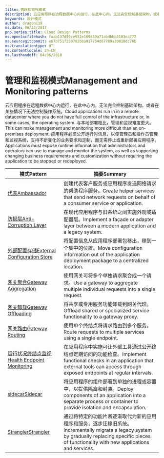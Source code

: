 ```yaml
---
title: 管理和监视模式
description: 云应用程序在远程数据中心内运行，在此中心内，无法完全控制基础架构，或者在某些情况下无法控制操作系统。 与本地部署相比，管理和监视难度更大。 应用程序必须公开运行时信息，以便管理员和操作员管理和监视系统，支持不断变化的业务要求和定制，而无需停止或重新部署应用程序。
keywords: 设计模式
author: dragon119
ms.date: 06/23/2017
pnp.series.title: Cloud Design Patterns
ms.openlocfilehash: faab137d59ce952e169839a71abdbbb3103ea772
ms.sourcegitcommit: e67b751f230792bba917754d67789a20810dc76b
ms.translationtype: HT
ms.contentlocale: zh-CN
ms.lasthandoff: 04/06/2018
---
```

# <a name="management-and-monitoring-patterns"></a><span data-ttu-id="d2794-106">管理和监视模式</span><span class="sxs-lookup"><span data-stu-id="d2794-106">Management and Monitoring patterns</span></span>

<span data-ttu-id="d2794-107">云应用程序在远程数据中心内运行，在此中心内，无法完全控制基础架构，或者在某些情况下无法控制操作系统。</span><span class="sxs-lookup"><span data-stu-id="d2794-107">Cloud applications run in in a remote datacenter where you do not have full control of the infrastructure or, in some cases, the operating system.</span></span> <span data-ttu-id="d2794-108">与本地部署相比，管理和监视难度更大。</span><span class="sxs-lookup"><span data-stu-id="d2794-108">This can make management and monitoring more difficult than an on-premises deployment.</span></span> <span data-ttu-id="d2794-109">应用程序必须公开运行时信息，以便管理员和操作员管理和监视系统，支持不断变化的业务要求和定制，而无需停止或重新部署应用程序。</span><span class="sxs-lookup"><span data-stu-id="d2794-109">Applications must expose runtime information that administrators and operators can use to manage and monitor the system, as well as supporting changing business requirements and customization without requiring the application to be stopped or redeployed.</span></span>


|                              <span data-ttu-id="d2794-110">模式</span><span class="sxs-lookup"><span data-stu-id="d2794-110">Pattern</span></span>                               |                                                              <span data-ttu-id="d2794-111">摘要</span><span class="sxs-lookup"><span data-stu-id="d2794-111">Summary</span></span>                                                              |
|--------------------------------------------------------------------|-----------------------------------------------------------------------------------------------------------------------------------|
|                   [<span data-ttu-id="d2794-112">代表</span><span class="sxs-lookup"><span data-stu-id="d2794-112">Ambassador</span></span>](../ambassador.md)                   |                 <span data-ttu-id="d2794-113">创建代表客户服务或应用程序发送网络请求的帮助程序服务。</span><span class="sxs-lookup"><span data-stu-id="d2794-113">Create helper services that send network requests on behalf of a consumer service or application.</span></span>                 |
|        [<span data-ttu-id="d2794-114">防损层</span><span class="sxs-lookup"><span data-stu-id="d2794-114">Anti-Corruption Layer</span></span>](../anti-corruption-layer.md)        |                       <span data-ttu-id="d2794-115">在现代应用程序与旧系统之间实施外观或适配器层。</span><span class="sxs-lookup"><span data-stu-id="d2794-115">Implement a façade or adapter layer between a modern application and a legacy system.</span></span>                       |
| [<span data-ttu-id="d2794-116">外部配置存储</span><span class="sxs-lookup"><span data-stu-id="d2794-116">External Configuration Store</span></span>](../external-configuration-store.md) |                <span data-ttu-id="d2794-117">将配置信息从应用程序部署包移出，移到一个集中的位置。</span><span class="sxs-lookup"><span data-stu-id="d2794-117">Move configuration information out of the application deployment package to a centralized location.</span></span>                |
|          [<span data-ttu-id="d2794-118">网关聚合</span><span class="sxs-lookup"><span data-stu-id="d2794-118">Gateway Aggregation</span></span>](../gateway-aggregation.md)          |                          <span data-ttu-id="d2794-119">使用网关可将多个单独请求聚合成一个请求。</span><span class="sxs-lookup"><span data-stu-id="d2794-119">Use a gateway to aggregate multiple individual requests into a single request.</span></span>                           |
|           [<span data-ttu-id="d2794-120">网关卸载</span><span class="sxs-lookup"><span data-stu-id="d2794-120">Gateway Offloading</span></span>](../gateway-offloading.md)           |                              <span data-ttu-id="d2794-121">将共享或专用服务功能卸载到网关代理。</span><span class="sxs-lookup"><span data-stu-id="d2794-121">Offload shared or specialized service functionality to a gateway proxy.</span></span>                              |
|              [<span data-ttu-id="d2794-122">网关路由</span><span class="sxs-lookup"><span data-stu-id="d2794-122">Gateway Routing</span></span>](../gateway-routing.md)              |                                   <span data-ttu-id="d2794-123">使用单个终结点将请求路由到多个服务。</span><span class="sxs-lookup"><span data-stu-id="d2794-123">Route requests to multiple services using a single endpoint.</span></span>                                    |
|   [<span data-ttu-id="d2794-124">运行状况终结点监视</span><span class="sxs-lookup"><span data-stu-id="d2794-124">Health Endpoint Monitoring</span></span>](../health-endpoint-monitoring.md)   |   <span data-ttu-id="d2794-125">在应用程序中实施可让外部工具通过公开终结点定期访问的功能检查。</span><span class="sxs-lookup"><span data-stu-id="d2794-125">Implement functional checks in an application that external tools can access through exposed endpoints at regular intervals.</span></span>    |
|                      [<span data-ttu-id="d2794-126">sidecar</span><span class="sxs-lookup"><span data-stu-id="d2794-126">Sidecar</span></span>](../sidecar.md)                      |         <span data-ttu-id="d2794-127">将应用程序的组件部署到单独的进程或容器中，以提供隔离和封装。</span><span class="sxs-lookup"><span data-stu-id="d2794-127">Deploy components of an application into a separate process or container to provide isolation and encapsulation.</span></span>          |
|                    [<span data-ttu-id="d2794-128">Strangler</span><span class="sxs-lookup"><span data-stu-id="d2794-128">Strangler</span></span>](../strangler.md)                    | <span data-ttu-id="d2794-129">通过将特定的功能片断逐渐取代为新的应用程序和服务，逐步迁移旧系统。</span><span class="sxs-lookup"><span data-stu-id="d2794-129">Incrementally migrate a legacy system by gradually replacing specific pieces of functionality with new applications and services.</span></span> |

